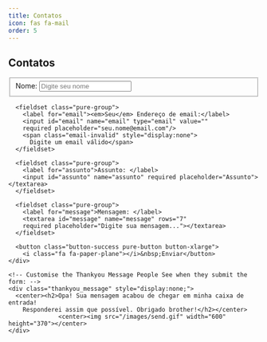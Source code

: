 ```yaml
---
title: Contatos
icon: fas fa-mail
order: 5
---
```


## Contatos

<!-- START HERE -->
   <link rel="stylesheet" href="https://unpkg.com/purecss@1.0.0/build/pure-min.css">
   <link rel="stylesheet" href="https://maxcdn.bootstrapcdn.com/font-awesome/4.4.0/css/font-awesome.min.css">
   <!-- Style The Contact Form How Ever You Prefer -->
   <link rel="stylesheet" href="/css/form.css">

  <form class="gform pure-form pure-form-stacked" method="POST" data-email="example@email.net"
  action="https://script.google.com/macros/s/AKfycbyRKyzxKkTwuRcW1Au3ovCe-AuuBh1weeBE_KsKQQ/exec">
    <!-- change the form action to your script url -->
    <div class="form-elements">
      <fieldset class="pure-group">
        <label for="name">Nome: </label>
        <input id="name" name="name" required placeholder="Digite seu nome" />
      </fieldset>

      <fieldset class="pure-group">
        <label for="email"><em>Seu</em> Endereço de email:</label>
        <input id="email" name="email" type="email" value=""
        required placeholder="seu.nome@email.com"/>
        <span class="email-invalid" style="display:none">
          Digite um email válido</span>
      </fieldset>

      <fieldset class="pure-group">
        <label for="assunto">Assunto: </label>
        <input id="assunto" name="assunto" required placeholder="Assunto"></textarea>
      </fieldset>

      <fieldset class="pure-group">
        <label for="message">Mensagem: </label>
        <textarea id="message" name="message" rows="7"
        required placeholder="Digite sua mensagem..."></textarea>
      </fieldset>

      <button class="button-success pure-button button-xlarge">
        <i class="fa fa-paper-plane"></i>&nbsp;Enviar</button>
    </div>

    <!-- Customise the Thankyou Message People See when they submit the form: -->
    <div class="thankyou_message" style="display:none;">
      <center><h2>Opa! Sua mensagem acabou de chegar em minha caixa de entrada!
        Responderei assim que possível. Obrigado brother!</h2></center>
                  <center><img src="/images/send.gif" width="600" height="370"></center>
    </div>

  </form>

  <!-- Submit the Form to Google Using "AJAX" -->
  <script data-cfasync="false" type="text/javascript"
  src="/script/form-submission-handler.js"></script>
<!-- END -->
